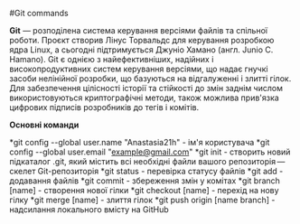 #Git commands

__Git__ — розподілена система керування версіями файлів та спільної роботи. Проєкт створив Лінус Торвальдс для керування розробкою ядра Linux, а сьогодні підтримується Джуніо Хамано (англ. Junio C. Hamano). Git є однією з найефективніших, надійних і високопродуктивних систем керування версіями, що надає гнучкі засоби нелінійної розробки, що базуються на відгалуженні і злитті гілок. Для забезпечення цілісності історії та стійкості до змін заднім числом використовуються криптографічні методи, також можлива прив'язка цифрових підписів розробників до тегів і комітів.

__Основні команди__

*git config --global user.name "Anastasia21h" - ім'я користувача
*git config --global user.email "example@gmail.com"
*git init - створить новий підкаталог .git, який містить всі необхідні файли вашого репозиторія — скелет Git-репозиторія
*git status - перевірка статусу файлів
*git add - додавання файлів
*git commit - збереження змін у комітах
*git branch [name] - створення нової гілки
*git checkout [name] - перехід на нову гілку
*git merge [name] - злиття гілок
*git push origin [name branch] - надсилання локального вмісту на GitHub